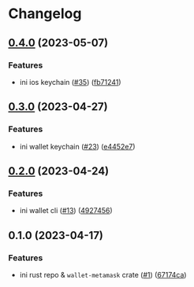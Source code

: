 # Changelog

## [0.4.0](https://github.com/wallet-rs/wallet-rs/compare/wallet-rs-v0.3.0...wallet-rs-v0.4.0) (2023-05-07)


### Features

* ini ios keychain ([#35](https://github.com/wallet-rs/wallet-rs/issues/35)) ([fb71241](https://github.com/wallet-rs/wallet-rs/commit/fb71241aed35a2b872a3ac4e296abbd862dcacba))

## [0.3.0](https://github.com/wallet-rs/wallet-rs/compare/wallet-rs-v0.2.0...wallet-rs-v0.3.0) (2023-04-27)


### Features

* ini wallet keychain ([#23](https://github.com/wallet-rs/wallet-rs/issues/23)) ([e4452e7](https://github.com/wallet-rs/wallet-rs/commit/e4452e790ae390adcb8fac84be5e15132540760d))

## [0.2.0](https://github.com/wallet-rs/wallet-rs/compare/wallet-rs-v0.1.0...wallet-rs-v0.2.0) (2023-04-24)


### Features

* ini wallet cli ([#13](https://github.com/wallet-rs/wallet-rs/issues/13)) ([4927456](https://github.com/wallet-rs/wallet-rs/commit/4927456a229f1a4e68ca8131d4d503a5b4845a7c))

## 0.1.0 (2023-04-17)


### Features

* ini rust repo & `wallet-metamask` crate ([#1](https://github.com/wallet-rs/wallet-rs/issues/1)) ([67174ca](https://github.com/wallet-rs/wallet-rs/commit/67174ca73b05d99b338daf1d7292cd893fa340e8))
